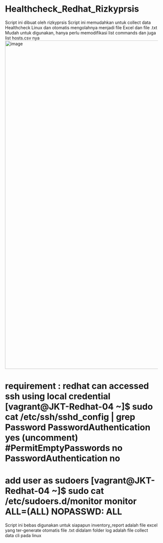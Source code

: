 # Healthcheck_Redhat_Rizkyprsis
Script ini dibuat oleh rizkyprsis
Script ini memudahkan untuk collect data Healthcheck Linux dan otomatis 
mengolahnya menjadi file Excel dan file .txt
Mudah untuk digunakan, hanya perlu memodifikasi list commands dan juga list hosts.csv nya
<img width="1920" height="1080" alt="image" src="https://github.com/user-attachments/assets/d36d3b8d-162a-4f32-97a5-d09b42ccec31" />

requirement :
redhat can accessed ssh using local credential
[vagrant@JKT-Redhat-04 ~]$ sudo cat /etc/ssh/sshd_config | grep Password
PasswordAuthentication yes (uncomment)
#PermitEmptyPasswords no
PasswordAuthentication no
=============================================
add user as sudoers
[vagrant@JKT-Redhat-04 ~]$ sudo cat /etc/sudoers.d/monitor
monitor ALL=(ALL) NOPASSWD: ALL
=============================================
Script ini bebas digunakan untuk siapapun
inventory_report adalah file excel yang ter-generate otomatis
file .txt didalam folder log adalah file collect data cli pada linux
